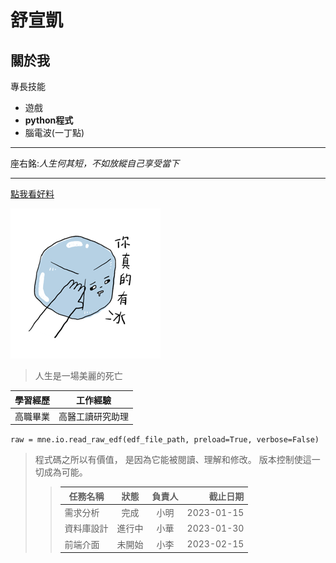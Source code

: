 # 舒宣凱
## 關於我
專長技能
- 遊戲
- **python程式**
- 腦電波(一丁點)
-----------------------
座右銘:*人生何其短，不如放縱自己享受當下*  

-----------------------
[點我看好料](https://www.youtube.com/watch?v=dQw4w9WgXcQ)

![圖片](main.png)
>人生是一場美麗的死亡

| 學習經歷 | 工作經驗 |
| ------- | ------- |
|高職畢業|高醫工讀研究助理|  

```raw = mne.io.read_raw_edf(edf_file_path, preload=True, verbose=False)```
>程式碼之所以有價值， 是因為它能被閱讀、理解和修改。 版本控制使這一切成為可能。
>> | 任務名稱 | 狀態 | 負責人 | 截止日期 |
>> |---|:---:|:---:|---:|
>> | 需求分析 | 完成 | 小明 | 2023-01-15 |
>> | 資料庫設計 | 進行中 | 小華 | 2023-01-30 |
>> | 前端介面 | 未開始 | 小李 | 2023-02-15 |

